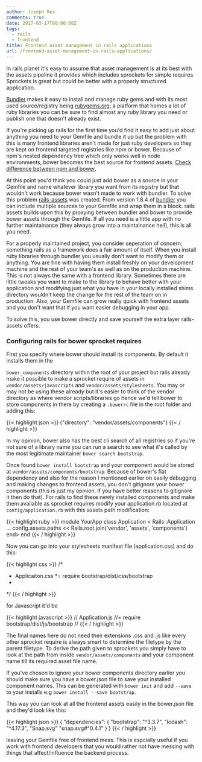 ```yaml
---
author: Joseph Rex
comments: true
date: 2017-03-17T00:00:00Z
tags:
  - rails
  - frontend
title: Frontend asset management in rails applications
url: /frontend-asset-management-in-rails-applications/
---
```


In rails planet it's easy to assume that asset management is at its best with the assets pipeline it provides which includes sprockets for simple requires. Sprockets is great but could be better with a properly structured application.
<!--more-->

[Bundler][1] makes it easy to install and manage ruby gems and with its most used source/registry being [rubygems.org][2]; a platform that homes a lot of ruby libraries you can be sure to find almost any ruby library you need or publish one that doesn't already exist.

If you're picking up rails for the first time you'd find it easy to add just about anything you need to your Gemfile and bundle it up but the problem with this is many frontend libraries aren't made for just ruby developers so they are kept on frontend targeted registries like npm or bower. Because of npm's nested dependency tree which only works well in node environments, bower becomes the best source for frontend assets. [Check difference between npm and bower][3].

At this point you'd think you could just add bower as a source in your Gemfile and name whatever library you want from its registry but that wouldn't work because bower wasn't made to work with bundler. To solve this problem [rails-assets][4] was created. From version 1.8.4 of [bundler][1] you can include multiple sources to your Gemfile and wrap them in a block. rails assets builds upon this by proxying between bundler and bower to provide bower assets through the Gemfile. If all you need is a little app with no further maintainance (they always grow into a maintainance hell), this is all you need.

For a properly maintained project, you consider seperation of concern; something rails as a framework does a fair amount of itself. When you install ruby libraries through bundler you usually don't want to modify them or anything. You are fine with having them install freshly on your development machine and the rest of your team's as well as on the production machine. This is not always the same with a frontend library. Sometimes there are little tweaks you want to make to the library to behave better with your application and modifying just what you have in your locally installed shims directory wouldn't keep the change for the rest of the team on in production. Also, your Gemfile can grow really quick with frontend assets and you don't want that if you want easier debugging in your app.

To solve this, you use bower directly and save yourself the extra layer rails-assets offers.

### Configuring rails for bower sprocket requires
First you specify where bower should install its components. By default it installs them in the

`bower_components` directory within the root of your project but rails already make it possible to make a sprocket require of assets in `vendor/assets/javascripts` and `vendor/assets/stylesheets`. You may or may not be using these already but it's easier to think of the vendor directory as where vendor scripts/libraries go hence we'd tell bower to store components in there by creating a `.bowerrc` file in the root folder and adding this:

{{< highlight json >}}
{"directory": "vendor/assets/components"}
{{< / highlight >}}

In my opinion, bower also has the best cli search of all registries so if you're not sure of a library name you can run a search to see what it's called by the most legitimate maintainer `bower search bootstrap`.

Once found `bower install bootstrap` and your component would be stored at `vendor/assets/components/bootstrap`. Because of bower's flat dependency and also for the reason I mentioned earlier on easily debugging and making changes to frontend assets, you don't gitignore your bower components (this is just my opinion. If you have better reasons to gitignore it then do that). For rails to find these newly installed components and make them available as sprocket requires modify your application.rb located at `config/application.rb` with this assets path modification:

{{< highlight ruby >}}
module YourApp
  class Application < Rails::Application
    ...
    config.assets.paths << Rails.root.join('vendor', 'assets', 'components')
  end>
end
{{< / highlight >}}

Now you can go into your stylesheets manifest file (application.css) and do this:

{{< highlight css >}}
/*
 * Applicaiton.css
 *= require bootstrap/dist/css/bootstrap
 *
 */
{{< / highlight >}}

for Javascript it'd be

{{< highlight javascript >}}
// Application.js
//= require bootstrap/dist/js/bootstrap
//
{{< / highlight >}}

The final names here do not need their extensions .css and .js like every other sprocket require is always smart to determine the filetype by the parent filetype. To derive the path given to sprockets you simply have to look at the path from inside `vendor/assets/components` and your component name till its required asset file name.

If you've chosen to ignore your bower components directory earlier you should make sure you have a bower.json file to save your installed component names. This can be generated with `bower init` and add `--save` to your installs e.g `bower install --save bootstrap`.

This way you can look at all the frontend assets easily in the bower.json file and they'd look like this:

{{< highlight json >}}
{
  "dependencies": {
    "bootstrap": "^3.3.7",
    "lodash": "^4.17.3",
    "Snap.svg" "snap.svg#^0.4.1"
  }
}
{{< / highlight >}}

leaving your Gemfile free of frontend mess. This is espcially useful if you work with frontend developers that you would rather not have messing with things that affect/influence the backend process.



[1]:http://bundler.io
[2]:https://rubygems.org
[3]:http://stackoverflow.com/a/18652918/2649933
[4]:https://rails-assets.org

